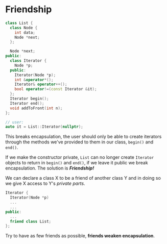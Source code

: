 # Friendship

```c++
class List {
  class Node {
    int data;
    Node *next;
  };

  Node *next;
public:
  class Iterator {
    Node *p;
  public:
    Iterator(Node *p);
    int &operator*();
    Iterator& operator++();
    bool operator!=(const Iterator &it);
  };
  Iterator begin();
  Iterator end();
  void addToFront(int n);
};

// user:
auto it = List::Iterator(nullptr);
```

This breaks encapsulation, the user should only be able to create iterators through the methods we've provided to them in our class, `begin()` and `end()`.

If we make the constructor private, `List` can no longer create `Iterator` objects to return in `begin()` and `end()`, if we leave it public we break encapsulation. The solution is **_Friendship!_**

We can declare a class X to be a friend of another class Y and in doing so we give X access to Y's _private parts_.

```c++
Iterator {
  Iterator(Node *p)
  ...
  ...
public:
  ...
  friend class List;
};
```

Try to have as few friends as possible, **friends weaken encapsulation**.

